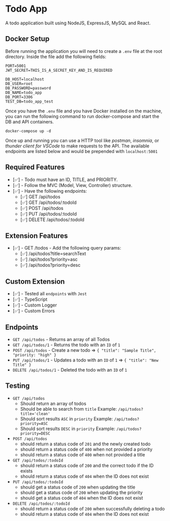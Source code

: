 # Todo App

A todo application built using NodeJS, ExpressJS, MySQL and React.

## Docker Setup

Before running the application you will need to create a `.env` file at the root directory. Inside the file add the following fields:

```env
PORT=5001
JWT_SECRET=THIS_IS_A_SECRET_KEY_AND_IS_REQUIRED

DB_HOST=localhost
DB_USER=root
DB_PASSWORD=password
DB_NAME=todo_app
DB_PORT=3306
TEST_DB=todo_app_test
```

Once you have the `.env` file and you have Docker installed on the machine, you can run the following command to run docker-compose and start the DB and API containers.

`docker-compose up -d`

Once up and running you can use a HTTP tool like _postman_, _insomnia_, or _thunder client for VSCode_ to make requests to the API. The available endpoints are listed below and would be prepended with `localhost:5001`

## Required Features

- [✅] - Todo must have an ID, TITLE, and PRIORITY.
- [✅] - Follow the MVC (Model, View, Controller) structure.
- [✅] - Have the following endpoints:
  - [✅] GET /api/todos
  - [✅] GET /api/todos/:todoId
  - [✅] POST /api/todos
  - [✅] PUT /api/todos/:todoId
  - [✅] DELETE /api/todos/:todoId

## Extension Features

- [✅] - GET /todos - Add the following query params:
  - [✅] /api/todos?title=searchText
  - [✅] /api/todos?priority=asc
  - [✅] /api/todos?priority=desc

## Custom Extension

- [✅] - Tested all `endpoints` with `Jest`
- [✅] - TypeScript
- [✅] - Custom Logger
- [✅] - Custom Errors

## Endpoints

- `GET /api/todos` - Returns an array of all Todos
- `GET /api/todos/1` - Returns the todo with an `ID` of `1`
- `POST /api/todos` - Create a new todo => `{ "title": "Sample Title", "priority: "high" }`
- `PUT /api/todos/1` - Updates a todo with an `ID` of `1` => `{ "title": "New Title" }`
- `DELETE /api/todos/1` - Deleted the todo with an `ID` of `1`

## Testing

- `GET /api/todos`
  - Should return an array of todos
  - Should be able to search from `title` Example: `/api/todos?title='clean'`
  - Should sort results `ASC` in `priority` Example: `/api/todos?priority=ASC`
  - Should sort results `DESC` in `priority` Example: `/api/todos?priority=DESC`
- `POST /api/todos`
  - should return a status code of `201` and the newly created todo
  - should return a status code of `400` when not provided a priority
  - should return a status code of `400` when not provided a title
- `GET /api/todos/:todoId`
  - should return a status code of `200` and the correct todo if the ID exists
  - should return a status code of `404` when the ID does not exist
- `PUT /api/todos/:todoId`
  - should get a status code of `200` when updating the title
  - should get a status code of `200` when updating the priority
  - should get a status code of `404` when the ID does not exist
- `DELETE /api/todos/:todoId`
  - should return a status code of `200` when successfully deleting a todo
  - should return a status code of `404` when the ID does not exist
